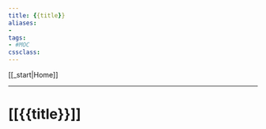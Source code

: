 ```yaml
---
title: {{title}}
aliases:
-  
tags:
- #MOC 
cssclass:
---
```


[[_start|Home]]

---

# [[{{title}}]]


